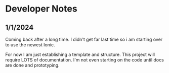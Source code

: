 # Developer Notes

## 1/1/2024

Coming back after a long time. I didn't get far last time so i am starting over to use the newest Ionic. 

For now I am just establishing a template and structure. This project will require LOTS of documentation. I'm not even starting on the code until docs are done and prototyping. 

